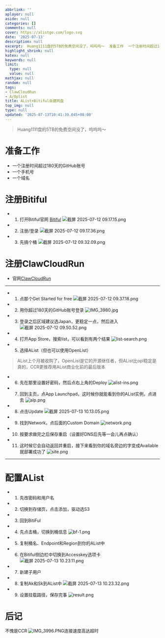 ```yaml
---
abbrlink: ''
aplayer: null
aside: null
categories: []
comments: null
cover: https://alistgo.com/logo.svg
date: '2025-07-13'
description: null
excerpt:  Huang1111盘的5TB的免费空间没了，呜呜呜～  准备工作  一个注册时间超过180天的GitHub账号 一个手机号 一个域名  注册Bitiful    打开Bitiful官网 Bitiful      注册/登录      先搞个桶     注册ClawCloudRun  官网ClawCloudRun      点那个Get Started for free      用你超过180天...
highlight_shrink: null
katex: null
keywords: null
limit:
  type: null
  value: null
mathjax: null
random: null
tags:
- ClawCloudRun
- A/Oplist
title: AList+Bitiful自建网盘
top_img: null
type: null
updated: '2025-07-13T10:41:39.045+08:00'
---
```

> Huang1111盘的5TB的免费空间没了，呜呜呜～

# 准备工作

- 一个注册时间超过180天的GitHub账号
- 一个手机号
- 一个域名

# 注册Bitiful

- 1. 打开Bitiful官网
     [Bitiful](https://www.bitiful.com)
     ![截屏 2025-07-12 09.17.15.png](https://bgithub.xyz/awaidea/pics/raw/main/25/7/a5c57cddf3d1d0afebda74342798b7c6.png)
- 2. 注册/登录
     ![截屏 2025-07-12 09.17.36.png](https://bgithub.xyz/awaidea/pics/raw/main/25/7/54e5063a9472435aaa51cc3e57c71ec4.png)
- 3. 先搞个桶
     ![截屏 2025-07-12 09.32.09.png](https://bgithub.xyz/awaidea/pics/raw/main/25/7/34ab31b980c0e6fbeeb66ad1f34fa860.png)

# 注册ClawCloudRun

- 官网[ClawCloudRun](https://run.claw.cloud)

---

- 1. 点那个Get Started for free
     ![截屏 2025-07-12 09.37.18.png](https://bgithub.xyz/awaidea/pics/raw/main/25/7/8b651f150388349e0ae380350f52d4fd.png)
- 2. 用你超过180天的GitHub账号登录
     ![IMG_3980.jpg](https://bgithub.xyz/awaidea/pics/raw/main/25/7/169a9a2482cd4b70731340cf46851be8.jpg)
- 3. 登录之后区域建议选Japan，更稳定一点，然后进入
     ![截屏 2025-07-12 09.50.52.png](https://bgithub.xyz/awaidea/pics/raw/main/25/7/f5b088206614fde436c4093cc0a03184.png)
- 4. 打开App Store，搜索list，可以看到有两个结果
     ![list-search.png](https://bgithub.xyz/awaidea/pics/raw/main/25/7/19612ad511dd57ed0b2067b324f9c8c0.png)
- 5. 选择AList（但也可以使用OpenList）

> AList上个月被收购了，OpenList是它的开源继任者，但AList比opl稳定是真的，CCR更推荐用AList商业化前的最后版本

- 6. 先在那里设置好密码，然后点右上角的Deploy
     ![alist-ins.png](https://bgithub.xyz/awaidea/pics/raw/main/25/7/d9f8af76cf72b95017e761d780fe6fc7.png)
- 7. 回到主页，点App Launchpad，这时候你就能看到你的AList实例，点进去
     ![alp.png](https://bgithub.xyz/awaidea/pics/raw/main/25/7/2429d8aba2ad607a3b20a294adaa3f56.png)
- 8. 点击Update
     ![截屏 2025-07-13 10.13.05.png](https://bgithub.xyz/awaidea/pics/raw/main/25/7/32b14a9dc1a751c337e752c26d647090.png)
- 9. 找到Network，点后面的Custom Domain
     ![network.png](https://bgithub.xyz/awaidea/pics/raw/main/25/7/d852c2628ebd7072aa16177f75ab38f6.png)
- 10. 按要求做完之后保存重启（设置好DNS后先等一会儿再点确认）
- 11. 这时候它会自动返回并重启，接下来看到你的域名旁边的字变成Available就部署成功了
      ![site.png](https://bgithub.xyz/awaidea/pics/raw/main/25/7/599c0c65e7bc86c6ab7f8bf5013eb450.png)

---

# 配置AList

- 1. 先改密码和用户名
- 2. 切换到存储页，点击添加，驱动选S3
- 3. 回到BitiFul
- 4. 先点击桶，切换到桶信息
     ![bf-1.png](https://bgithub.xyz/awaidea/pics/raw/main/25/7/a81fea010699af7b3945a74e628c3e0e.png)
- 5. 复制桶名、Endpoint和Region到你的AList中
- 6. 在Bitiful侧边栏中切换到Accesskey选项卡
     ![截屏 2025-07-13 10.23.11.png](https://bgithub.xyz/awaidea/pics/raw/main/25/7/e11f9e990d7d84e54c425806e801b5ca.png)
- 7. 新建子用户
- 8. 复制Ak和Sk到AList中
     ![截屏 2025-07-13 10.23.32.png](https://bgithub.xyz/awaidea/pics/raw/main/25/7/ef30d7349396c1430b198a66e5c0a09c.png)
- 9. 设置挂载路径，保存完事
     ![result.png](https://bgithub.xyz/awaidea/pics/raw/main/25/7/bde044b97968dbce84b39b54dbdf11f1.png)

# 后记

不愧是CCR
![IMG_3996.PNG](https://bgithub.xyz/awaidea/pics/raw/main/25/7/686d7758da0866c08ba1a11e8c40f9ff.PNG)连接速度高达超时



